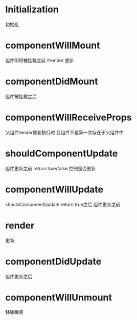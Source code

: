 # Initialization
初始化

# componentWillMount
组件即将被挂载之前
#render
更新
# componentDidMount
组件被挂载之后

# componentWillReceiveProps
父组件render重新执行时
且组件不是第一次存在于父组件中
# shouldComponentUpdate
组件更新之前
return true/false 控制是否更新
# componentWillUpdate
shouldComponentUpdate return true之后
组件更新之前
# render
更新
# componentDidUpdate
组件更新之后

# componentWillUnmount
移除瞬间